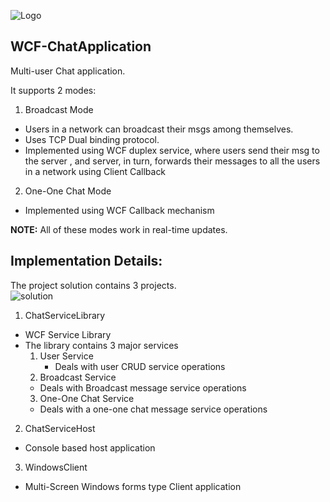 ![Logo](https://user-images.githubusercontent.com/48133426/108637853-81771d80-74b2-11eb-8bca-c891660e59a6.jpg)

## WCF-ChatApplication
Multi-user Chat application.

It supports 2 modes: <br>
1. Broadcast Mode
- Users in a network can broadcast their msgs among themselves. 
- Uses TCP Dual binding protocol.
- Implemented using WCF duplex service, where users send their msg to the server , and server, in turn, forwards their messages to all the users in a network using Client Callback

2. One-One Chat Mode
- Implemented using WCF Callback mechanism

**NOTE:** All of these modes work in real-time updates.

## Implementation Details:
The project solution contains 3 projects. <br>
![solution](https://user-images.githubusercontent.com/48133426/108638225-2d6d3880-74b4-11eb-8047-b4096ec9089f.jpg)

1. ChatServiceLibrary 
  - WCF Service Library 
  - The library contains 3 major services
    1. User Service
		- Deals with user CRUD service operations
    2. Broadcast Service
    - Deals with Broadcast message service operations
    3. One-One Chat Service
    - Deals with a one-one chat message service operations

2. ChatServiceHost 
- Console based host application

3. WindowsClient
- Multi-Screen Windows forms type Client application
